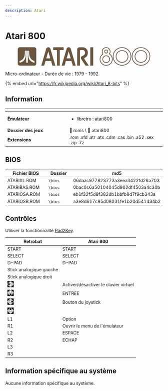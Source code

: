 ```yaml
---
description: Atari
---
```


# Atari 800

<div align="left">

<figure><img src="https://raw.githubusercontent.com/fabricecaruso/es-theme-carbon/52ff37c9e265587d006945a2ba695b5a962b3a3d/art/logos/atari800.svg" alt=""><figcaption></figcaption></figure>

</div>

Micro-ordinateur - Durée de vie : 1979 - 1992

{% embed url="https://fr.wikipedia.org/wiki/Atari_8-bits" %}

## Information

<table data-header-hidden><thead><tr><th width="184"></th><th></th><th data-hidden></th></tr></thead><tbody><tr><td><strong>Émulateur</strong></td><td><ul><li>libretro : atari800</li></ul></td><td></td></tr><tr><td><strong>Dossier des jeux</strong></td><td><span data-gb-custom-inline data-tag="emoji" data-code="1f4c1">📁</span> roms \ <span data-gb-custom-inline data-tag="emoji" data-code="1f4c2">📂</span> atari800</td><td></td></tr><tr><td><strong>Extensions</strong></td><td>.rom .xfd .atr .atx .cdm .cas .bin .a52 .xex .zip .7z</td><td></td></tr></tbody></table>

## BIOS

<table><thead><tr><th width="193">Fichier BIOS</th><th width="142.03610108303252">Dossier</th><th>md5</th></tr></thead><tbody><tr><td>ATARIXL.ROM</td><td><code>\bios</code></td><td>06daac977823773a3eea3422fd26a703</td></tr><tr><td>ATARIBAS.ROM</td><td><code>\bios</code></td><td>0bac0c6a50104045d902df4503a4c30b</td></tr><tr><td>ATARIOSA.ROM</td><td><code>\bios</code></td><td>eb1f32f5d9f382db1bbfb8d7f9cb343a</td></tr><tr><td>ATARIOSB.ROM</td><td><code>\bios</code></td><td>a3e8d617c95d08031fe1b20d541434b2</td></tr></tbody></table>

## Contrôles

Utiliser la fonctionnalité [Pad2Key](../../../../controleurs/pad2key.md).

| Retrobat                                          | Atari 800                             |
| ------------------------------------------------- | ------------------------------------- |
| START                                             | START                                 |
| SELECT                                            | SELECT                                |
| D-PAD                                             | D-PAD                                 |
| Stick analogique gauche                           |                                       |
| Stick analogique droit                            |                                       |
| ![](<../../../../.gitbook/assets/image (32).png>) | Activer/désactiver le clavier virtuel |
| ![](<../../../../.gitbook/assets/image (19).png>) | ENTREE                                |
| ![](<../../../../.gitbook/assets/image (6).png>)  | Bouton du joystick                    |
| ![](<../../../../.gitbook/assets/image (34).png>) |                                       |
| L1                                                | Option                                |
| R1                                                | Ouvrir le menu de l'émulateur         |
| L2                                                | ESPACE                                |
| R2                                                | ECHAP                                 |
| L3                                                |                                       |
| R3                                                |                                       |

## Information spécifique au système

Aucune information spécifique au système.
